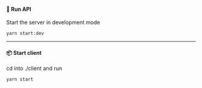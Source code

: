 #### 🚀 Run API

Start the server in development mode

`yarn start:dev`

---

#### 📦 Start client

cd into ./client and run

`yarn start`
